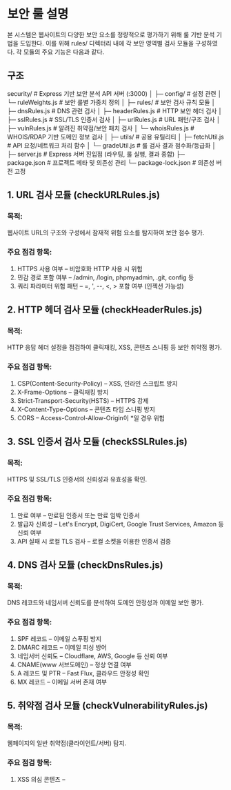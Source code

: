 # 보안 룰 설명
본 시스템은 웹사이트의 다양한 보안 요소를 정량적으로 평가하기 위해 룰 기반 분석 기법을 도입한다. 
이를 위해 rules/ 디렉터리 내에 각 보안 영역별 검사 모듈을 구성하였다. 
각 모듈의 주요 기능은 다음과 같다.


## 구조
security/               # Express 기반 보안 분석 API 서버 (:3000)
│
├─ config/              # 설정 관련
│   └─ ruleWeights.js   # 보안 룰별 가중치 정의
│
├─ rules/               # 보안 검사 규칙 모듈
│   ├─ dnsRules.js      # DNS 관련 검사
│   ├─ headerRules.js   # HTTP 보안 헤더 검사
│   ├─ sslRules.js      # SSL/TLS 인증서 검사
│   ├─ urlRules.js      # URL 패턴/구조 검사
│   ├─ vulnRules.js     # 알려진 취약점/보안 패치 검사
│   └─ whoisRules.js    # WHOIS/RDAP 기반 도메인 정보 검사
│
├─ utils/               # 공용 유틸리티
│   ├─ fetchUtil.js     # API 요청/네트워크 처리 함수
│   └─ gradeUtil.js     # 룰 검사 결과 점수화/등급화
│
├─ server.js            # Express 서버 진입점 (라우팅, 룰 실행, 결과 종합)
├─ package.json         # 프로젝트 메타 및 의존성 관리
└─ package-lock.json    # 의존성 버전 고정

## 1. URL 검사 모듈 (checkURLRules.js)

### 목적:
웹사이트 URL의 구조와 구성에서 잠재적 위험 요소를 탐지하여 보안 점수 평가.

### 주요 점검 항목:
1) HTTPS 사용 여부 – 비암호화 HTTP 사용 시 위험
2) 민감 경로 포함 여부 – /admin, /login, phpmyadmin, .git, config 등
3) 쿼리 파라미터 위험 패턴 – =, ', --, <, > 포함 여부 (인젝션 가능성)


## 2. HTTP 헤더 검사 모듈 (checkHeaderRules.js)

### 목적:
HTTP 응답 헤더 설정을 점검하여 클릭재킹, XSS, 콘텐츠 스니핑 등 보안 취약점 평가.

### 주요 점검 항목:
1) CSP(Content-Security-Policy) – XSS, 인라인 스크립트 방지
2) X-Frame-Options – 클릭재킹 방지
3) Strict-Transport-Security(HSTS) – HTTPS 강제
4) X-Content-Type-Options – 콘텐츠 타입 스니핑 방지
5) CORS – Access-Control-Allow-Origin이 *일 경우 위험


## 3. SSL 인증서 검사 모듈 (checkSSLRules.js)

### 목적:
HTTPS 및 SSL/TLS 인증서의 신뢰성과 유효성을 확인.

### 주요 점검 항목:
1) 만료 여부 – 만료된 인증서 또는 만료 임박 인증서
2) 발급자 신뢰성 – Let's Encrypt, DigiCert, Google Trust Services, Amazon 등 신뢰 여부
3) API 실패 시 로컬 TLS 검사 – 로컬 소켓을 이용한 인증서 검증


## 4. DNS 검사 모듈 (checkDnsRules.js)

### 목적:
DNS 레코드와 네임서버 신뢰도를 분석하여 도메인 안정성과 이메일 보안 평가.

### 주요 점검 항목:
1) SPF 레코드 – 이메일 스푸핑 방지
2) DMARC 레코드 – 이메일 피싱 방어
3) 네임서버 신뢰도 – Cloudflare, AWS, Google 등 신뢰 여부
4) CNAME(www 서브도메인) – 정상 연결 여부
5) A 레코드 및 PTR – Fast Flux, 클라우드 안정성 확인
6) MX 레코드 – 이메일 서버 존재 여부


## 5. 취약점 검사 모듈 (checkVulnerabilityRules.js)

### 목적:
웹페이지의 일반 취약점(클라이언트/서버) 탐지.

### 주요 점검 항목:
1) XSS 의심 콘텐츠 – <script>, onerror=, javascript: 등 포함 여부
2) Clickjacking 보호 – X-Frame-Options 미설정
3) 파일 업로드 경로 노출 – /upload, /files 등
4) 디렉토리 리스팅 노출 – Index of, Directory Listing, Parent Directory 확인


## 6. WHOIS 정보 검사 모듈 (checkWhoisRules.js)

### 목적:
도메인 등록 정보와 기간을 분석하여 신뢰성과 의심 사이트 가능성을 평가.

### 주요 점검 항목:
1) 도메인 생성일 – 1년 미만 신생 도메인 위험
2) 등록 기간 – 만료까지 12개월 이하 단기 등록 위험
3) 등록자 정보 공개 여부 – Privacy/Redacted 처리
4) 등록자 국가 – 위험 국가(NG, RU, CN 등) 등록 여부

